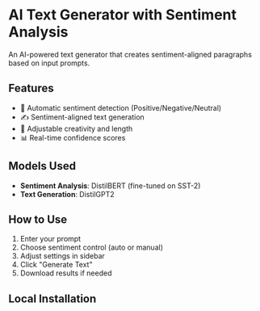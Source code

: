 # AI Text Generator with Sentiment Analysis

An AI-powered text generator that creates sentiment-aligned paragraphs based on input prompts.

## Features
- 🎯 Automatic sentiment detection (Positive/Negative/Neutral)
- ✍️ Sentiment-aligned text generation
- 🎨 Adjustable creativity and length
- 📊 Real-time confidence scores

## Models Used
- **Sentiment Analysis**: DistilBERT (fine-tuned on SST-2)
- **Text Generation**: DistilGPT2

## How to Use
1. Enter your prompt
2. Choose sentiment control (auto or manual)
3. Adjust settings in sidebar
4. Click "Generate Text"
5. Download results if needed

## Local Installation
